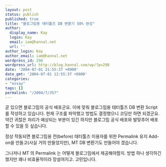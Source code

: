 ```yaml
---
layout: post
status: publish
published: true
title: "블로그밈용 태터툴즈 DB 변환기 50% 완성"
author:
  display_name: Kay
  login: Kay
  email: iam@hannal.net
  url: ''
author_login: Kay
author_email: iam@hannal.net
wordpress_id: 298
wordpress_url: http://blog.hannal.com/wp/?p=298
date: '2004-07-01 21:55:37 +0900'
date_gmt: '2004-07-01 12:55:37 +0900'
categories:
- "essay"
tags: []
permalink: "/2004/7/357"
---
```

<p>곧 있으면 블로그밈의 공식 배포군요. 이에 맞춰 블로그밈용 태터툴즈 DB 변환 Script 를 작성하고 있습니다. 현재 구조를 파악했고 방법도 결정했으니 코딩만 하면 되겠군요.<br />
약간 귀찮은 처리가 예상되는 부분이 있긴 하지만 블로그밈 공식 배포와 발맞추어 배포할 수 있을 듯 싶습니다.</p>
<p>정상 작동되면 블로그밈용 전(before) 태터툴즈 이용자를 위한 Permalink 유지 Add-on을 만들고(사실 거의 만들었지만), MT DB 변환기도 만들어야 겠습니다.</p>
<p>그나저나 MT 의 Permalink 는 어떻게 블로그밈에서 제공해야할지. 방법 하나 생각하긴 했지만 꽤나 비효율적이라 망설여지고. 고민입니다.</p>
